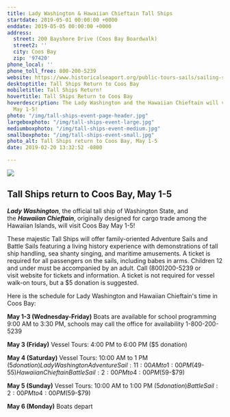 ```yaml
---
title: Lady Washington & Hawaiian Chieftain Tall Ships
startdate: 2019-05-01 00:00:00 +0000
enddate: 2019-05-05 00:00:00 +0000
address:
  street: 200 Bayshore Drive (Coos Bay Boardwalk)
  street2: ''
  city: Coos Bay
  zip: '97420'
phone_local: ''
phone_toll_free: 800-200-5239
website: https://www.historicalseaport.org/public-tours-sails/sailing-schedule/coos-bay-oregon/
desktoptitle: Tall Ships Return to Coos Bay
mobiletitle: Tall Ships Return!
hovertitle: Tall Ships Return to Coos Bay
hoverdescription: The Lady Washington and the Hawaiian Chieftain will visit Coos Bay
  May 1-5!
photo: "/img/tall-ships-event-page-header.jpg"
largeboxphoto: "/img/tall-ships-event-large.jpg"
mediumboxphoto: "/img/tall-ships-event-medium.jpg"
smallboxphoto: "/img/tall-ships-event-small.jpg"
photo_alt: Tall Ships return to Coos Bay, May 1-5
date: 2019-02-20 13:32:52 -0800

---
```

![](/img/tall-ships-blog-header-695x322.jpg)

## Tall Ships return to Coos Bay, May 1-5

**_Lady Washington_**, the official tall ship of Washington State, and the **_Hawaiian Chieftain_**, originally designed for cargo trade among the Hawaiian Islands, will visit Coos Bay May 1-5!

These majestic Tall Ships will offer family-oriented Adventure Sails and Battle Sails featuring a living history experience with demonstrations of tall ship handling, sea shanty singing, and maritime amusements. A ticket is required for all passengers on the sails, including babes in arms. Children 12 and under must be accompanied by an adult.
Call (800)200-5239 or visit website for tickets and information. A ticket is not required for vessel walk-on tours, but a $5 donation is suggested.

Here is the schedule for Lady Washington and Hawaiian Chieftain's time in Coos Bay:

**May 1-3 (Wednesday-Friday)**
Boats are available for school programming 9:00 AM to 3:30 PM, schools may call the office for availability 1-800-200-5239

**May 3 (Friday)**
Vessel Tours: 4:00 PM to 6:00 PM ($5 donation)

**May 4 (Saturday)**
Vessel Tours: 10:00 AM to 1 PM ($5 donation) Lady Washington
Adventure Sail: 11:00 AM to 1:00 PM ($49-$55) Hawaiian Chieftain
Battle Sail: 2:00 PM to 4:00 PM ($59-$79)

**May 5 (Sunday)**
Vessel Tours: 10:00 AM to 1:00 PM ($5 donation)
Battle Sail: 2:00 PM to 4:00 PM ($59-$79)

**May 6 (Monday)**
Boats depart